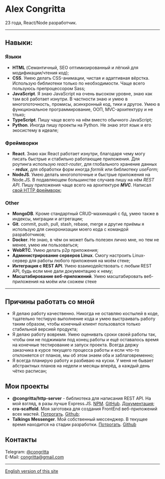# Alex Congritta

23 года, React/Node разработчик.

---

## Навыки:

### Языки

 - __HTML__ (Семантичный, SEO оптимизированный и лёгкий для модификации/чтения код);
 - __CSS__. Умею делать CSS-анимации, чистая и адаптивная вёрстка. Использую библиотеки только по необходимости. Чаще всего пользуюсь препроцессором Sass;
 - __JavaScript__. Я знаю JavaScript на очень высоком уровне, знаю как там всё работает изнутри. В частности знаю и умею в многопоточность, промисы, асинхронный код, тики и другое. Умею в функциональное программирование, ООП, MVC-архитектуру и не тлько;
 - __TypeScript__. Пишу чаще всего на нём вместо обычного JavaScript;
 - __Python__. Иногда пишу проекты на Python. Не знаю этот язык и его экосистему в идеале;

### Фреймворки
  - __React__. Знаю как React работает изнутри, благодаря чему могу писать быстрые и стабильно работающие приложения. Для роутинга использую _react-router_, для глобального хранение данных - ___redux___, для обработки форм иногда _formik_ или библиотеку _useForm_;
  - __NodeJS__. Умею делать многопоточные и быстрые приложения на Node.JS. В подавляющем большинстве случаев пишу на нём _REST API_. Пишу приложения чаще всего на архитектуре ___MVC___. Написал [свой HTTP фреймворк](https://git.congritta.com/http-server-docs);

### Other
 - __MongoDB__. Кроме стандартный CRUD-махинаций с бд, умею также в индексы, миграции и аггрегации;
 - __Git__. commit, push, pull, stash, rebase, merge и другие приёмы я использую для синхронизации моего кода с командой разработчиков;
 - __Docker__. Не знаю, в чём он может быть полезен лично мне, но тем не менее, умею им пользоваться;
 - __WebRTC__. Умею делать p2p приложения;
 - __Администрирование серверов Linux__. Смогу настроить Linux-сервер для работы любого приложения на моём стеке;
 - __Интеграция с REST API__. Умею взаимодействовать с любым REST API, будь если мне дали документацию к нему;
 - __Масштабирование веб-приложений__. Умею масштабировать веб-приложения на моём или схожем стеке

---

## Причины работать со мной

 - Я делаю работу качественно. Никогда не оставляю костылей в коде, тщательно тестирую выполнение кода и умею выстраивать работу таким образом, чтобы конечный клиент пользовался только стабильной версией продукта;
 - Я делаю работу вовремя. Умею оценивать сроки своей работы так, чтобы они не поджимали под конец работы и ещё оставалось время на конечные тестирование и запуск проекта. Всегда держу заказчика в курсе текущего процесса работы и если что-то отклоняется от планов, мы об этом знаем оба и заблаговременно;
 - Я всегда планирую работу и разбиваю на куски. У меня не бывает абстрактных планов на недели и месяцы вперёд, а каждый день чётко расписан;

## Мои проекты

  - __@congritta/http-server__ - библиотека для написания REST API. На мой взгляд, в разы лучше Express.JS. [NPM](https://npmjs.com/package/@congritta/http-server). [GitHub](https://github.com//congritta/http-server). [Документация](https://git.congritta.com/http-server-docs);
  - __cra-scaffold__. Моя заготовка для создания FrontEnd веб-приложений всех мастей. [Потрогать](https://cra-scaffold.congritta.com). [Github](https://congritta.com/cra-scaffold);
  - __Talkings Messenger__. Мой собственный мессенджер. В текущее время находится на стадии разработки. [Потрогать](https://git.congritta.com/talkings-frontend). [Github](https://github.com/talkings-frontend)

## Контакты

Telegram: [@congritta](https://t.me/congritta)\
E-Mail: congritta@gmail.com

---

[English version of this site](/)
